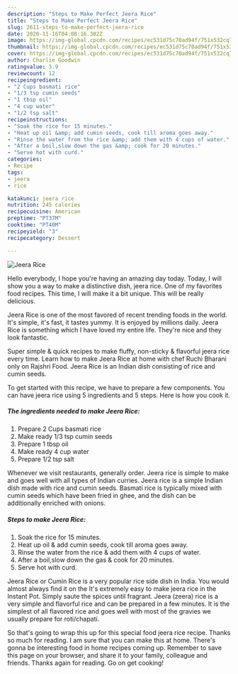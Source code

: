 ```yaml
---
description: "Steps to Make Perfect Jeera Rice"
title: "Steps to Make Perfect Jeera Rice"
slug: 2611-steps-to-make-perfect-jeera-rice
date: 2020-11-16T04:08:16.382Z
image: https://img-global.cpcdn.com/recipes/ec531d75c70ad94f/751x532cq70/jeera-rice-recipe-main-photo.jpg
thumbnail: https://img-global.cpcdn.com/recipes/ec531d75c70ad94f/751x532cq70/jeera-rice-recipe-main-photo.jpg
cover: https://img-global.cpcdn.com/recipes/ec531d75c70ad94f/751x532cq70/jeera-rice-recipe-main-photo.jpg
author: Charlie Goodwin
ratingvalue: 3.9
reviewcount: 12
recipeingredient:
- "2 Cups basmati rice"
- "1/3 tsp cumin seeds"
- "1 tbsp oil"
- "4 cup water"
- "1/2 tsp salt"
recipeinstructions:
- "Soak the rice for 15 minutes."
- "Heat up oil &amp; add cumin seeds, cook till aroma goes away."
- "Rinse the water from the rice &amp; add them with 4 cups of water."
- "After a boil,slow down the gas &amp; cook for 20 minutes."
- "Serve hot with curd."
categories:
- Recipe
tags:
- jeera
- rice

katakunci: jeera rice 
nutrition: 245 calories
recipecuisine: American
preptime: "PT37M"
cooktime: "PT40M"
recipeyield: "3"
recipecategory: Dessert

---
```



![Jeera Rice](https://img-global.cpcdn.com/recipes/ec531d75c70ad94f/751x532cq70/jeera-rice-recipe-main-photo.jpg)

Hello everybody, I hope you're having an amazing day today. Today, I will show you a way to make a distinctive dish, jeera rice. One of my favorites food recipes. This time, I will make it a bit unique. This will be really delicious.

Jeera Rice is one of the most favored of recent trending foods in the world. It's simple, it's fast, it tastes yummy. It is enjoyed by millions daily. Jeera Rice is something which I have loved my entire life. They're nice and they look fantastic.

Super simple &amp; quick recipes to make fluffy, non-sticky &amp; flavorful jeera rice every time. Learn how to make Jeera Rice at home with chef Ruchi Bharani only on Rajshri Food. Jeera Rice is an Indian dish consisting of rice and cumin seeds.


To get started with this recipe, we have to prepare a few components. You can have jeera rice using 5 ingredients and 5 steps. Here is how you cook it.

<!--inarticleads1-->

##### The ingredients needed to make Jeera Rice:

1. Prepare 2 Cups basmati rice
1. Make ready 1/3 tsp cumin seeds
1. Prepare 1 tbsp oil
1. Make ready 4 cup water
1. Prepare 1/2 tsp salt


Whenever we visit restaurants, generally order. Jeera rice is simple to make and goes well with all types of Indian curries. Jeera rice is a simple Indian dish made with rice and cumin seeds. Basmati rice is typically mixed with cumin seeds which have been fried in ghee, and the dish can be additionally enriched with onions. 

<!--inarticleads2-->

##### Steps to make Jeera Rice:

1. Soak the rice for 15 minutes.
1. Heat up oil &amp; add cumin seeds, cook till aroma goes away.
1. Rinse the water from the rice &amp; add them with 4 cups of water.
1. After a boil,slow down the gas &amp; cook for 20 minutes.
1. Serve hot with curd.


Jeera Rice or Cumin Rice is a very popular rice side dish in India. You would almost always find it on the It&#39;s extremely easy to make jeera rice in the Instant Pot. Simply saute the spices until fragrant. Jeera (zeera) rice is a very simple and flavorful rice and can be prepared in a few minutes. It is the simplest of all flavored rice and goes well with most of the gravies we usually prepare for roti/chapati. 

So that's going to wrap this up for this special food jeera rice recipe. Thanks so much for reading. I am sure that you can make this at home. There's gonna be interesting food in home recipes coming up. Remember to save this page on your browser, and share it to your family, colleague and friends. Thanks again for reading. Go on get cooking!
